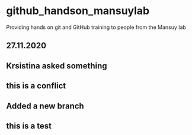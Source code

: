 # github_handson_mansuylab
Providing hands on git and GitHub training to people from the Mansuy lab

## 27.11.2020

## Krsistina asked something

## this is a conflict

## Added a new branch

## this is a test
